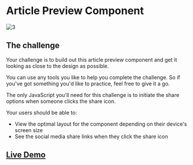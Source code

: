 # Article Preview Component
![3](https://user-images.githubusercontent.com/29714385/94535918-cc19a400-024a-11eb-9fa5-b601e2ec3b41.jpg)

## The challenge

Your challenge is to build out this article preview component and get it looking as close to the design as possible.

You can use any tools you like to help you complete the challenge. So if you've got something you'd like to practice, feel free to give it a go.

The only JavaScript you'll need for this challenge is to initiate the share options when someone clicks the share icon.

Your users should be able to: 

- View the optimal layout for the component depending on their device's screen size
- See the social media share links when they click the share icon

## [Live Demo](https://adechan.github.io/Frontend-Mentor-Challenges/Article-Preview-Component/)

